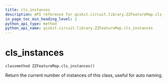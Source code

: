 ```yaml
---
title: cls_instances
description: API reference for qiskit.circuit.library.ZZFeatureMap.cls_instances
in_page_toc_min_heading_level: 1
python_api_type: method
python_api_name: qiskit.circuit.library.ZZFeatureMap.cls_instances
---
```


# cls\_instances

<span id="qiskit.circuit.library.ZZFeatureMap.cls_instances" />

`classmethod ZZFeatureMap.cls_instances()`

Return the current number of instances of this class, useful for auto naming.

